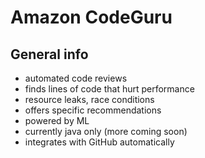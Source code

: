 # Amazon CodeGuru

## General info
* automated code reviews
* finds lines of code that hurt performance
* resource leaks, race conditions
* offers specific recommendations
* powered by ML
* currently java only (more coming soon)
* integrates with GitHub automatically